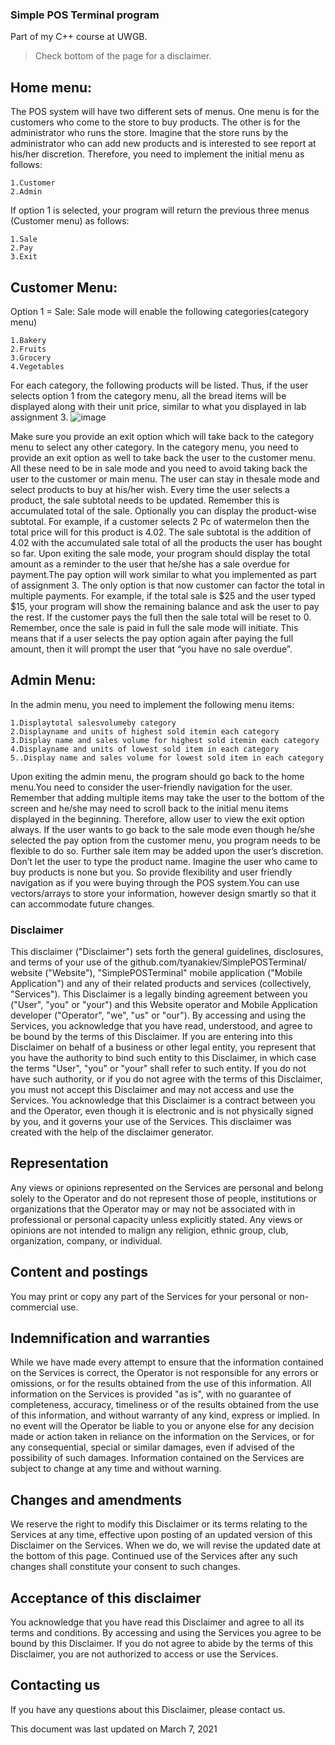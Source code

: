 ### Simple POS Terminal program

Part of my C++ course at UWGB.

> Check bottom of the page for a disclaimer.

## Home menu:

The POS system will have two different sets of menus. One menu is for the customers who come to the store to buy products. The other is for the administrator who runs the store. Imagine that the store runs by the administrator who can add new products and is interested to see report at his/her discretion. Therefore, you need to implement the initial menu as follows:
```
1.Customer
2.Admin
```
If option 1 is selected, your program will return the previous three menus (Customer menu) as follows:
```
1.Sale
2.Pay
3.Exit
```
## Customer Menu:
Option 1 = Sale: Sale mode will enable the following categories(category menu)
```
1.Bakery
2.Fruits
3.Grocery
4.Vegetables
```
For each category, the following products will be listed. Thus, if the user selects option 1 from the category menu, all the bread items will be displayed along with their unit price, similar to what you displayed in lab assignment 3.
![image](https://user-images.githubusercontent.com/5628399/110260744-0f530e00-7f73-11eb-9b30-2bc0e3fc7154.png)

Make sure you provide an exit option which will take back to the category menu to select any other category. In the category menu, you need to provide an exit option as well to take back the user to the customer menu. All these need to be in sale mode and you need to avoid taking back the user to the customer or main menu. The user can stay in thesale mode and select products to buy at his/her wish. Every time the user selects a product, the sale subtotal needs to be updated. Remember this is accumulated total of the sale. Optionally you can display the product-wise subtotal. For example, if a customer selects 2 Pc of watermelon then the total price will for this product is 4.02. The sale subtotal is the addition of 4.02 with the accumulated sale total of all the products the user has bought so 
far. Upon exiting the sale mode, your program should display the total amount as a reminder to the user that he/she has a sale overdue for payment.The pay option will work similar to what you implemented as part of assignment 3. The only option is that now customer can factor the total in multiple payments. For example, if the total sale is $25 and the user typed $15, your program will show the remaining balance and ask the user to pay the rest. If the customer pays the full then the sale total will be reset to 0. Remember, once the sale is paid in full the sale mode will initiate. This means that if a user selects the pay option again after paying the full amount, then it will prompt the user that “you have no sale overdue”.

## Admin Menu:

In the admin menu, you need to implement the following menu items:
```
1.Displaytotal salesvolumeby category
2.Displayname and units of highest sold itemin each category
3.Display name and sales volume for highest sold itemin each category
4.Displayname and units of lowest sold item in each category
5..Display name and sales volume for lowest sold item in each category
```
Upon exiting the admin menu, the program should go back to the home menu.You need to consider the user-friendly navigation for the user. Remember that adding multiple items may take the user to the bottom of the screen and he/she may need to scroll back to the initial menu items displayed in the beginning. Therefore, allow user to view the exit option always. If the user wants to go back to the sale mode even though he/she selected the pay option from the customer menu, you program needs to be flexible to do so. Further sale item may be added upon the user’s discretion. Don’t let the user to type the product name. Imagine the user who came to buy products is none but you. So provide flexibility and user friendly navigation as if you were buying through the POS system.You can use vectors/arrays to store your information, however design smartly so that it can accommodate future changes.







### Disclaimer

This disclaimer ("Disclaimer") sets forth the general guidelines, disclosures, and terms of your use of the github.com/tyanakiev/SimplePOSTerminal/ website ("Website"), "SimplePOSTerminal" mobile application ("Mobile Application") and any of their related products and services (collectively, "Services"). This Disclaimer is a legally binding agreement between you ("User", "you" or "your") and this Website operator and Mobile Application developer ("Operator", "we", "us" or "our"). By accessing and using the Services, you acknowledge that you have read, understood, and agree to be bound by the terms of this Disclaimer. If you are entering into this Disclaimer on behalf of a business or other legal entity, you represent that you have the authority to bind such entity to this Disclaimer, in which case the terms "User", "you" or "your" shall refer to such entity. If you do not have such authority, or if you do not agree with the terms of this Disclaimer, you must not accept this Disclaimer and may not access and use the Services. You acknowledge that this Disclaimer is a contract between you and the Operator, even though it is electronic and is not physically signed by you, and it governs your use of the Services. This disclaimer was created with the help of the disclaimer generator.

## Representation

Any views or opinions represented on the Services are personal and belong solely to the Operator and do not represent those of people, institutions or organizations that the Operator may or may not be associated with in professional or personal capacity unless explicitly stated. Any views or opinions are not intended to malign any religion, ethnic group, club, organization, company, or individual.

## Content and postings

You may print or copy any part of the Services for your personal or non-commercial use.

## Indemnification and warranties

While we have made every attempt to ensure that the information contained on the Services is correct, the Operator is not responsible for any errors or omissions, or for the results obtained from the use of this information. All information on the Services is provided "as is", with no guarantee of completeness, accuracy, timeliness or of the results obtained from the use of this information, and without warranty of any kind, express or implied. In no event will the Operator be liable to you or anyone else for any decision made or action taken in reliance on the information on the Services, or for any consequential, special or similar damages, even if advised of the possibility of such damages. Information contained on the Services are subject to change at any time and without warning.

## Changes and amendments

We reserve the right to modify this Disclaimer or its terms relating to the Services at any time, effective upon posting of an updated version of this Disclaimer on the Services. When we do, we will revise the updated date at the bottom of this page. Continued use of the Services after any such changes shall constitute your consent to such changes.

## Acceptance of this disclaimer

You acknowledge that you have read this Disclaimer and agree to all its terms and conditions. By accessing and using the Services you agree to be bound by this Disclaimer. If you do not agree to abide by the terms of this Disclaimer, you are not authorized to access or use the Services.

## Contacting us

If you have any questions about this Disclaimer, please contact us.

This document was last updated on March 7, 2021
